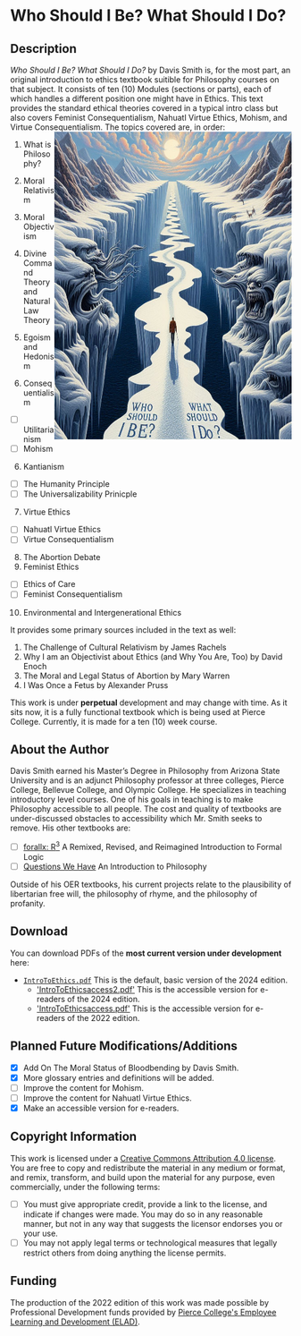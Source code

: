 # Who Should I Be? What Should I Do?

## Description
*Who Should I Be? What Should I Do?* by Davis Smith is, for the most part, an original introduction to ethics textbook suitible for Philosophy courses on that subject. It consists of ten (10) Modules (sections or parts), each of which handles a different position one might have in Ethics. This text provides the standard ethical theories covered in a typical intro class but also covers Feminist Consequentialism, Nahuatl Virtue Ethics, Mohism, and Virtue Consequentialism. 
The topics covered are, in order: <img style="background-image;width:425px;height:550px" url="https://github.com/ProfDavisSmith/WSIBWSID/blob/main/IntroToEthics.pdf" src="https://github.com/ProfDavisSmith/WSIBWSID/blob/main/images/coverart5.jpg" align="right"/><BR right/>
1. What is Philosophy?

1. Moral Relativism
2. Moral Objectivism
3. Divine Command Theory and Natural Law Theory
4. Egoism and Hedonism
5. Consequentialism
- [ ] Utilitarianism
- [ ] Mohism
6. Kantianism
- [ ] The Humanity Principle
- [ ] The Universalizability Prinicple
7. Virtue Ethics
- [ ] Nahuatl Virtue Ethics
- [ ] Virtue Consequentialism
8. The Abortion Debate
9. Feminist Ethics
- [ ] Ethics of Care
- [ ] Feminist Consequentialism
10. Environmental and Intergenerational Ethics

It provides some primary sources included in the text as well:

1. The Challenge of Cultural Relativism by James Rachels
2. Why I am an Objectivist about Ethics (and Why You Are, Too) by David Enoch
3. The Moral and Legal Status of Abortion by Mary Warren
4. I Was Once a Fetus by Alexander Pruss

This work is under **perpetual** development and may change with time. As it sits now, it is a fully functional textbook which is being used at Pierce College. 
Currently, it is made for a ten (10) week course. 

## About the Author

Davis Smith earned his Master’s Degree in Philosophy from Arizona State University and is an adjunct Philosophy professor at three colleges, Pierce College, Bellevue College, and Olympic College. 
He specializes in teaching introductory level courses. One of his goals in teaching is to make Philosophy
accessible to all people. The cost and quality of textbooks are under-discussed obstacles to accessibility which Mr. Smith seeks to remove. His other textbooks are: 

- [ ] [forallx: R<sup>3</sup>](https://github.com/ProfDavisSmith/forallxR3#readme) A Remixed, Revised, and Reimagined Introduction to Formal Logic
- [ ] [Questions We Have](https://github.com/ProfDavisSmith/QuestionsWeHave#readme) An Introduction to Philosophy 

Outside of his OER textbooks, his current projects relate to the plausibility of libertarian free will, the philosophy of rhyme, and the philosophy of profanity.

## Download 
You can download PDFs of the **most current version under development** here:

- [`IntroToEthics.pdf`](https://github.com/ProfDavisSmith/WSIBWSID/blob/main/IntroToEthics.pdf)
  This is the default, basic version of the 2024 edition.
  - ['IntroToEthicsaccess2.pdf'](https://github.com/ProfDavisSmith/WSIBWSID/blob/main/IntroToEthicsaccess2.pdf)
   This is the accessible version for e-readers of the 2024 edition.
  - ['IntroToEthicsaccess.pdf'](https://github.com/ProfDavisSmith/WSIBWSID/blob/main/IntroToEthicsaccess.pdf)
   This is the accessible version for e-readers of the 2022 edition.

## Planned Future Modifications/Additions

- [X] Add On The Moral Status of Bloodbending by Davis Smith.
- [X] More glossary entries and definitions will be added.
- [ ] Improve the content for Mohism. 
- [ ] Improve the content for Nahuatl Virtue Ethics.
- [X] Make an accessible version for e-readers.

## Copyright Information
This work is licensed under a [Creative Commons Attribution 4.0 license](https://creativecommons.org/licenses/by/4.0/). You are free to copy and redistribute the material in any medium or format, and remix, transform, and build
upon the material for any purpose, even commercially, under
the following terms:
- [ ] You must give appropriate credit, provide a link to the
license, and indicate if changes were made. You may do
so in any reasonable manner, but not in any way that
suggests the licensor endorses you or your use.
- [ ] You may not apply legal terms or technological measures
that legally restrict others from doing anything the license
permits.

## Funding
The production of the 2022 edition of this work was made possible by Professional Development funds provided by [Pierce College's Employee Learning and Development (ELAD)](https://www.pierce.ctc.edu/elad).
